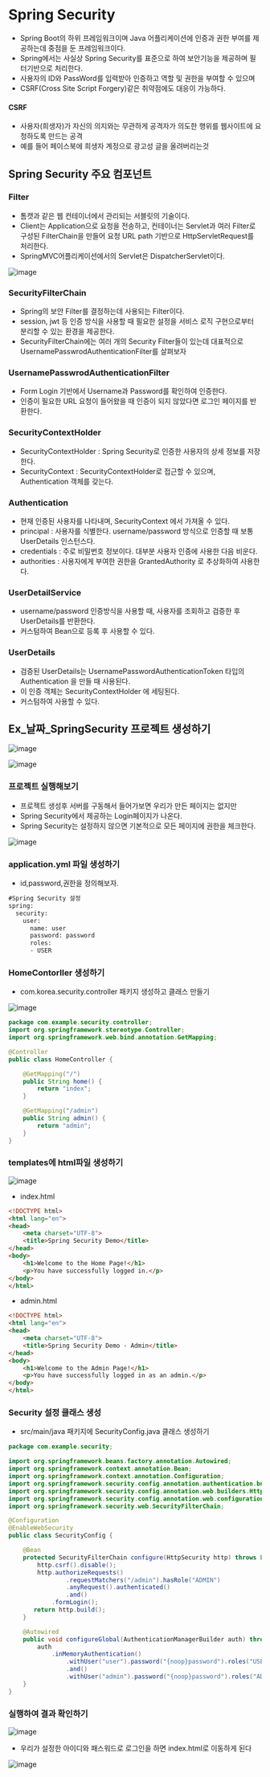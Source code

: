 # Spring Security
- Spring Boot의 하위 프레임워크이며 Java 어플리케이션에 인증과 권한 부여를 제공하는데 중점을 둔 프레임워크이다.
- Spring에서는 사실상 Spring Security를 표준으로 하여 보안기능을 제공하며 필터기반으로 처리한다.
- 사용자의 ID와 PassWord를 입력받아 인증하고 역할 및 권한을 부여할 수 있으며
- CSRF(Cross Site Script Forgery)같은 취약점에도 대응이 가능하다.
#### CSRF
- 사용자(희생자)가 자신의 의지와는 무관하게 공격자가 의도한 행위를 웹사이트에 요청하도록 만드는 공격
- 예를 들어 페이스북에 희생자 계정으로 광고성 글을 올려버리는것

## Spring Security 주요 컴포넌트
### Filter
- 톰캣과 같은 웹 컨테이너에서 관리되는 서블릿의 기술이다.
- Client는 Application으로 요청을 전송하고, 컨테이너는 Servlet과 여러 Filter로 구성된 FilterChain을 만들어 요청 URL path 기반으로 HttpServletRequest를 처리한다.
- SpringMVC어플리케이션에서의 Servlet은 DispatcherServlet이다.

![image](image/filterchain.png)

### SecurityFilterChain
- Spring의 보안 Filter를 결정하는데 사용되는 Filter이다.
- session, jwt 등 인증 방식을 사용할 때 필요한 설정을 서비스 로직 구현으로부터 분리할 수 있는 환경을 제공한다.
- SecurityFilterChain에는 여러 개의 Security Filter들이 있는데 대표적으로UsernamePasswrodAuthenticationFilter를 살펴보자

### UsernamePasswrodAuthenticationFilter
- Form Login 기반에서 Username과 Password를 확인하여 인증한다.
- 인증이 필요한 URL 요청이 들어왔을 때 인증이 되지 않았다면 로그인 페이지를 반환한다.

### SecurityContextHolder
- SecurityContextHolder : Spring Security로 인증한 사용자의 상세 정보를 저장한다.
- SecurityContext : SecurityContextHolder로 접근할 수 있으며, Authentication 객체를 갖는다.

### Authentication
- 현재 인증된 사용자를 나타내며, SecurityContext 에서 가져올 수 있다.
- principal : 사용자를 식별한다. username/password 방식으로 인증할 때 보통 UserDetails 인스턴스다.
- credentials : 주로 비밀번호 정보이다. 대부분 사용자 인증에 사용한 다음 비운다.
- authorities : 사용자에게 부여한 권한을 GrantedAuthority 로 추상화하여 사용한다.

### UserDetailService
- username/password 인증방식을 사용할 때, 사용자를 조회하고 검증한 후 UserDetails를 반환한다.
- 커스텀하여 Bean으로 등록 후 사용할 수 있다.

### UserDetails
- 검증된 UserDetails는 UsernamePasswordAuthenticationToken 타입의 Authentication 을 만들 때 사용된다.
- 이 인증 객체는 SecurityContextHolder 에 세팅된다.
- 커스텀하여 사용할 수 있다.

## Ex_날짜_SpringSecurity 프로젝트 생성하기

![image](image/security1.png)

![image](image/securityProject.png)

### 프로젝트 실행해보기
- 프로젝트 생성후 서버를 구동해서 들어가보면 우리가 만든 페이지는 없지만
- Spring Security에서 제공하는 Login페이지가 나온다.
- Spring Security는 설정하지 않으면 기본적으로 모든 페이지에 권한을 체크한다.

![image](image/loginPage.png)

### application.yml 파일 생성하기
- id,password,권한을 정의해보자.
```xml
#Spring Security 설정
spring:
  security:
    user:
      name: user
      password: password
      roles:
      - USER
```

### HomeContorller 생성하기
- com.korea.security.controller 패키지 생성하고 클래스 만들기

![image](image/homecontroller.png)

```java
package com.example.security.controller;
import org.springframework.stereotype.Controller;
import org.springframework.web.bind.annotation.GetMapping;

@Controller
public class HomeController {

    @GetMapping("/")
    public String home() {
        return "index";
    }

    @GetMapping("/admin")
    public String admin() {
        return "admin";
    }
}
```

### templates에 html파일 생성하기
![image](image/templates.png)

- index.html

```html
<!DOCTYPE html>
<html lang="en">
<head>
    <meta charset="UTF-8">
    <title>Spring Security Demo</title>
</head>
<body>
    <h1>Welcome to the Home Page!</h1>
    <p>You have successfully logged in.</p>
</body>
</html>
```
- admin.html

```html
<!DOCTYPE html>
<html lang="en">
<head>
    <meta charset="UTF-8">
    <title>Spring Security Demo - Admin</title>
</head>
<body>
    <h1>Welcome to the Admin Page!</h1>
    <p>You have successfully logged in as an admin.</p>
</body>
</html>
```
### Security 설정 클래스 생성
- src/main/java 패키지에 SecurityConfig.java 클래스 생성하기

```java
package com.example.security;

import org.springframework.beans.factory.annotation.Autowired;
import org.springframework.context.annotation.Bean;
import org.springframework.context.annotation.Configuration;
import org.springframework.security.config.annotation.authentication.builders.AuthenticationManagerBuilder;
import org.springframework.security.config.annotation.web.builders.HttpSecurity;
import org.springframework.security.config.annotation.web.configuration.EnableWebSecurity;
import org.springframework.security.web.SecurityFilterChain;

@Configuration
@EnableWebSecurity
public class SecurityConfig {

    @Bean
    protected SecurityFilterChain configure(HttpSecurity http) throws Exception {
        http.csrf().disable();
        http.authorizeRequests()
        		.requestMatchers("/admin").hasRole("ADMIN")
                .anyRequest().authenticated()
                .and()
            .formLogin();
       return http.build();
    }

    @Autowired
    public void configureGlobal(AuthenticationManagerBuilder auth) throws Exception {
        auth
            .inMemoryAuthentication()
                .withUser("user").password("{noop}password").roles("USER")
                .and()
                .withUser("admin").password("{noop}password").roles("ADMIN");
    }
}
```

### 실행하여 결과 확인하기

![image](image/login.png)

- 우리가 설정한 아이디와 패스워드로 로그인을 하면 index.html로 이동하게 된다

![image](image/index.png)